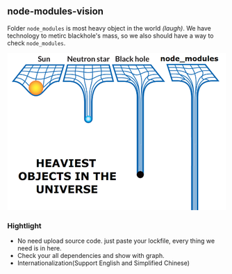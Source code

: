 ## node-modules-vision

Folder `node_modules` is most heavy object in the world *(laugh)*. We have technology to metirc blackhole's mass, so we also should have a way to check `node_modules`.

![](./src/assets/heavy-object-en.webp)

### Hightlight

- No need upload source code. just paste your lockfile, every thing we need is in here.
- Check your all dependencies and show with graph.
- Internationalization(Support English and Simplified Chinese)
